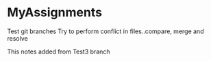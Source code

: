 # MyAssignments

Test git branches
Try to perform conflict in files..compare, merge and resolve

This notes added from Test3 branch